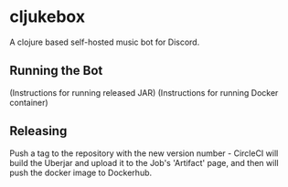 # cljukebox
A clojure based self-hosted music bot for Discord.

## Running the Bot
(Instructions for running released JAR)
(Instructions for running Docker container)

## Releasing
Push a tag to the repository with the new version number - CircleCI will build the Uberjar and upload it to the Job's 'Artifact' page, and then will push the docker image to Dockerhub.
